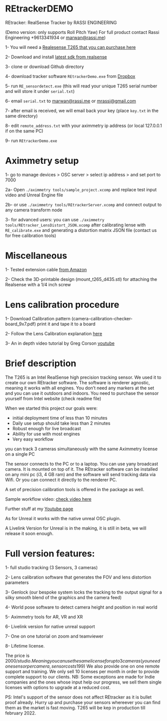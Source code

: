 # REtrackerDEMO

REtracker: RealSense Tracker by RASSI ENGINEERING

(Demo version: only supports Roll Pitch Yaw) 
For full product contact Rassi Engineering +9613341934 or marwan@rassi.me)

1- You will need a [Realesense T265 that you can purchase here](https://store.intelrealsense.com/buy-intel-realsense-depth-and-tracking-bundle.html)

2- Download and install [latest sdk from realsense](https://github.com/IntelRealSense/librealsense/releases/download/v2.42.0/Intel.RealSense.SDK-WIN10-2.42.0.2845.exe)

3- clone or download Github directory

4- download tracker software `REtrackerDemo.exe` from [Dropbox](https://www.dropbox.com/s/5f7olf3klzic3jp/REtrackerDemo.exe?dl=0)

5- run `RE_sensordetect.exe` (this will read your unique T265 serial number and will store it under `serial.txt`)

6- email `serial.txt` to marwan@rassi.me or mrassi@gmail.com

7- after email is received, we will email back your key (place `key.txt` in the same directory)

8- edit `remote_address.txt` with your aximmetry ip address (or local 127.0.0.1 if on the same PC) 

9- run `REtrackerDemo.exe`


# Aximmetry setup

1- go to manage devices > OSC server > select ip address > and set port to 7000 

2a- Open `./aximmetry tools/sample_project.xcomp` and replace test input video and Unreal Engine file

2b- or use `./aximmetry tools/REtrackerServer.xcomp` and connect output to any camera transform node

3- for advanced users: you can use `./aximmetry tools/REtracker_LensDistort_JSON.xcomp` after calibrating lense with `RE_calibrate.exe` and generating a distortion matrix JSON file (contact us for free calibration tools)

# Miscellaneous

1- Tested extension cable [from Amazon](https://www.amazon.com/gp/product/B07MZRB6LN)

2- Check the 3D-printable design (mount_t265_d435.stl) for attaching the Realsense with a 1/4 inch screw

# Lens calibration procedure

1- Download Calibration pattern (camera-calibration-checker-board_9x7.pdf)  print it and tape it to a board

2- Follow the Lens Calibration explanation [here](https://github.com/mrassi/REtrackerDEMO/blob/main/Lens%20Calibration%20Tools/Lens%20calibration%20explanation.pdf)

3- An in depth video tutorial by Greg Corson [youtube](https://youtu.be/XxcRbu-084M)

# Brief description

The T265 is an Intel RealSense high precision  tracking sensor. 
We used it to create our own REtracker software. The software is renderer agnostic, meaning it works with all engines. 
You don’t need any markers at the set and you can use it outdoors and indoors. You need to purchase the sensor yourself from Intel website (check readme file)

When we started this project our goals were:
- initial deployment time of less than 10 minutes
- Daily use setup should take less than 2 minutes
- Robust enough for live broadcast
- Ability for use with most engines
- Very easy workflow

you can track 3 cameras simultaneously with the same Aximmetry license on a single PC

The sensor connects to the PC or to a laptop. You can use yany broadcast camera. It is mounted on top of it.
The REtracker software can be installed on any mini pc (i3, 4 GB ram) and the software will send tracking data via Wifi. Or you can connect it directly to the renderer PC.

A set of precision calibration tools is offered in the package as well. 

Sample workflow video: [check video here](https://youtu.be/-iM_Fvp7t80)

Further stuff at my [Youtube page](https://www.youtube.com/user/adorablemarwan)

As for Unreal it works with the native unreal OSC plugin.
 
A Livelink Version for Unreal is in the making, it is still in beta, we will release it soon enough.

# Full version features:
1- full studio tracking (3 Sensors, 3 cameras) 

2- Lens calibration software that generates the FOV and lens distortion parameters

3- Genlock (our bespoke system locks the tracking to the output signal for a silky smooth blend of the graphics and the camera feed)

4- World pose software to detect camera height and position in real world

5- Aximmetry tools for AR, VR and XR

6- Livelink version for native unreal support

7- One on one tutorial on zoom and teamviewer

8- Lifetime license.


The price is 2000$/studio.  Meaning you can use the same license for up to 3 cameras (you need one sensor per camera, sensor costs 199$)
We also provide one on one remote support and training. We only sell 10 licenses per month in order to provide complete support to our clients.
NB: Some exceptions are made for Indie companies and the ones whose input help our progress, we sell them single licenses with options to upgrade at a reduced cost.

PS: Intel's support of the sensor does not affect REtracker as it is bullet proof already. Hurry up and purchase your sensors whereever you can find them as the market is fast moving. T265 will be kep in production till february 2022. 
